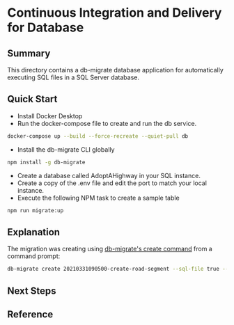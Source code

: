# Continuous Integration and Delivery for Database

## Summary

This directory contains a db-migrate database application for automatically executing SQL files in a SQL Server database.

## Quick Start

- Install Docker Desktop
- Run the docker-compose file to create and run the db service.

```bash
docker-compose up --build --force-recreate --quiet-pull db
```

- Install the db-migrate CLI globally

```bash
npm install -g db-migrate
```

- Create a database called AdoptAHighway in your SQL instance.
- Create a copy of the .env file and edit the port to match your local instance.
- Execute the following NPM task to create a sample table

```bash
npm run migrate:up
```

## Explanation

The migration was creating using [db-migrate's create command](https://db-migrate.readthedocs.io/en/latest/Getting%20Started/commands/#create) from a command prompt:

```bash
db-migrate create 20210331090500-create-road-segment --sql-file true --config .\migrate-database.js
```

## Next Steps


## Reference

